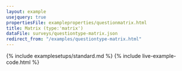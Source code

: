```yaml
---
layout: example
usejquery: true
propertiesFile: exampleproperties/questionmatrix.html
title: Matrix (type:'matrix')
dataFile: surveys/questiontype-matrix.json
redirect_from: "/examples/questiontype-matrix.html"
---
```


{% include examplesetups/standard.md %}
{% include live-example-code.html %}
